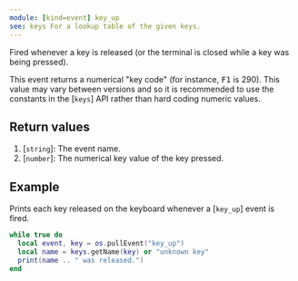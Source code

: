 ```yaml
---
module: [kind=event] key_up
see: keys For a lookup table of the given keys.
---
```


<!--
SPDX-FileCopyrightText: 2021 The CC: Tweaked Developers

SPDX-License-Identifier: MPL-2.0
-->

Fired whenever a key is released (or the terminal is closed while a key was being pressed).

This event returns a numerical "key code" (for instance, <kbd>F1</kbd> is 290). This value may vary between versions and
so it is recommended to use the constants in the [`keys`] API rather than hard coding numeric values.

## Return values
1. [`string`]: The event name.
2. [`number`]: The numerical key value of the key pressed.

## Example
Prints each key released on the keyboard whenever a [`key_up`] event is fired.

```lua
while true do
  local event, key = os.pullEvent("key_up")
  local name = keys.getName(key) or "unknown key"
  print(name .. " was released.")
end
```
